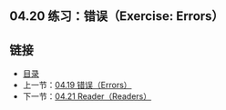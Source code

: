 ## 04.20 练习：错误（Exercise: Errors）


## 链接
* [目录](https://github.com/gnefiy/go-zh/blob/master/tour/directory.md)
* 上一节：[04.19 错误（Errors）](https://github.com/gnefiy/go-zh/blob/master/tour/methods/04.19.md)
* 下一节：[04.21 Reader（Readers）](https://github.com/gnefiy/go-zh/blob/master/tour/methods/04.21.md)
